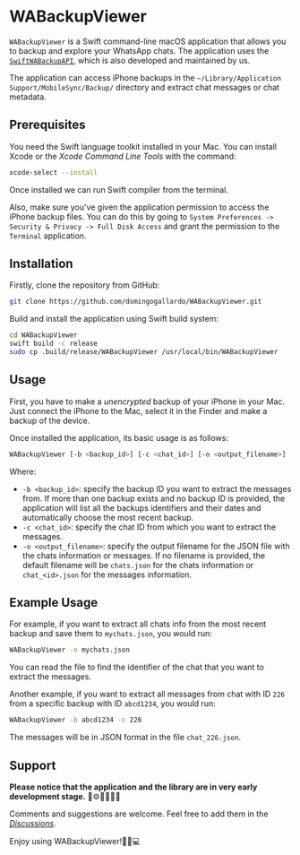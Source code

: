 # WABackupViewer

`WABackupViewer` is a Swift command-line macOS application that allows you to backup and explore your WhatsApp chats. The application uses the [`SwiftWABackupAPI`](https://github.com/domingogallardo/SwiftWABackupAPI), which is also developed and maintained by us.

The application can access iPhone backups in the `~/Library/Application Support/MobileSync/Backup/` directory and extract chat messages or chat metadata.

## Prerequisites

You need the Swift language toolkit installed in your Mac. You can install Xcode or the 
_Xcode Command Line Tools_ with the command:

```bash
xcode-select --install
```

Once installed we can run Swift compiler from the terminal.

Also, make sure you've given the application permission to access the iPhone backup files. 
You can do this by going to `System Preferences -> Security & Privacy -> Full Disk Access` 
and grant the permission to the `Terminal` application.

## Installation

Firstly, clone the repository from GitHub:

```bash
git clone https://github.com/domingogallardo/WABackupViewer.git
```

Build and install the application using Swift build system:

```bash
cd WABackupViewer
swift build -c release
sudo cp .build/release/WABackupViewer /usr/local/bin/WABackupViewer
```

## Usage

First, you have to make a _unencrypted_ backup of your iPhone in your Mac. Just connect the iPhone to the Mac, 
select it in the Finder and make a backup of the device.

Once installed the application, its basic usage is as follows:

```bash
WABackupViewer [-b <backup_id>] [-c <chat_id>] [-o <output_filename>]
```

Where:

- `-b <backup_id>`: specify the backup ID you want to extract the messages from. If more than 
   one backup exists and no backup ID is provided, the application will list all the backups
   identifiers and their dates and automatically choose the most recent backup.
- `-c <chat_id>`: specify the chat ID from which you want to extract the messages.
- `-o <output_filename>`: specify the output filename for the JSON file with the chats information 
   or messages. If no filename is provided, the default filename will be `chats.json` for the chats 
   information or `chat_<id>.json` for the messages information.

## Example Usage

For example, if you want to extract all chats info from the most recent backup and save them to `mychats.json`, you would run:

```bash
WABackupViewer -o mychats.json
```

You can read the file to find the identifier of the chat that you want to extract the messages. 

Another example, if you want to extract all messages from chat with ID `226` from a specific backup 
with ID `abcd1234`, you would run:

```bash
WABackupViewer -b abcd1234 -c 226
```

The messages will be in JSON format in the file `chat_226.json`.

## Support

**Please notice that the application and the library are in very early development stage.** 🚧⚙️👩‍💻👨‍💻

Comments and suggestions are welcome. Feel free to add them in the [_Discussions_](https://github.com/domingogallardo/WABackupViewer/discussions).

Enjoy using WABackupViewer!🎉🚀💻